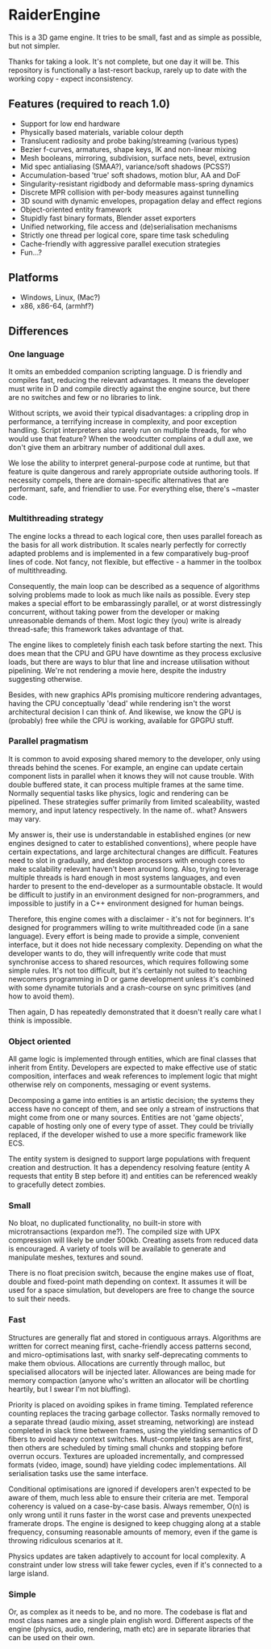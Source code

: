 # RaiderEngine

This is a 3D game engine. It tries to be small, fast and as simple as possible, but not simpler.

Thanks for taking a look. It's not complete, but one day it will be. This repository is functionally a last-resort backup, rarely up to date with the working copy - expect inconsistency.

## Features (required to reach 1.0)
- Support for low end hardware
- Physically based materials, variable colour depth
- Translucent radiosity and probe baking/streaming (various types)
- Bezier f-curves, armatures, shape keys, IK and non-linear mixing
- Mesh booleans, mirroring, subdivision, surface nets, bevel, extrusion
- Mid spec antialiasing (SMAA?), variance/soft shadows (PCSS?)
- Accumulation-based 'true' soft shadows, motion blur, AA and DoF
- Singularity-resistant rigidbody and deformable mass-spring dynamics
- Discrete MPR collision with per-body measures against tunnelling
- 3D sound with dynamic envelopes, propagation delay and effect regions
- Object-oriented entity framework
- Stupidly fast binary formats, Blender asset exporters
- Unified networking, file access and (de)serialisation mechanisms
- Strictly one thread per logical core, spare time task scheduling
- Cache-friendly with aggressive parallel execution strategies
- Fun...?

## Platforms
- Windows, Linux, (Mac?)
- x86, x86-64, (armhf?) 

## Differences
### One language
It omits an embedded companion scripting language. D is friendly and compiles fast, reducing the relevant advantages. It means the developer must write in D and compile directly against the engine source, but there are no switches and few or no libraries to link.

Without scripts, we avoid their typical disadvantages: a crippling drop in performance, a terrifying increase in complexity, and poor exception handling. Script interpreters also rarely run on multiple threads, for who would use that feature? When the woodcutter complains of a dull axe, we don't give them an arbitrary number of additional dull axes.

We lose the ability to interpret general-purpose code at runtime, but that feature is quite dangerous and rarely appropriate outside authoring tools. If necessity compels, there are domain-specific alternatives that are performant, safe, and friendlier to use. For everything else, there's ~master code.

### Multithreading strategy
The engine locks a thread to each logical core, then uses parallel foreach as the basis for all work distribution. It scales nearly perfectly for correctly adapted problems and is implemented in a few comparatively bug-proof lines of code. Not fancy, not flexible, but effective - a hammer in the toolbox of multithreading. 

Consequently, the main loop can be described as a sequence of algorithms solving problems made to look as much like nails as possible. Every step makes a special effort to be embarassingly parallel, or at worst distressingly concurrent, without taking power from the developer or making unreasonable demands of them. Most logic they (you) write is already thread-safe; this framework takes advantage of that.

The engine likes to completely finish each task before starting the next. This does mean that the CPU and GPU have downtime as they process exclusive loads, but there are ways to blur that line and increase utilisation without pipelining. We're not rendering a movie here, despite the industry suggesting otherwise.

Besides, with new graphics APIs promising multicore rendering advantages, having the CPU conceptually 'dead' while rendering isn't the worst architectural decision I can think of. And likewise, we know the GPU is (probably) free while the CPU is working, available for GPGPU stuff.

### Parallel pragmatism
It is common to avoid exposing shared memory to the developer, only using threads behind the scenes. For example, an engine can update certain component lists in parallel when it knows they will not cause trouble. With double buffered state, it can process multiple frames at the same time. Normally sequential tasks like physics, logic and rendering can be pipelined. These strategies suffer primarily from limited scaleability, wasted memory, and input latency respectively. In the name of.. what? Answers may vary.

My answer is, their use is understandable in established engines (or new engines designed to cater to established conventions), where people have certain expectations, and large architectural changes are difficult. Features need to slot in gradually, and desktop processors with enough cores to make scalability relevant haven't been around long. Also, trying to leverage multiple threads is hard enough in most systems languages, and even harder to present to the end-developer as a surmountable obstacle. It would be difficult to justify in an environment designed for non-programmers, and impossible to justify in a C++ environment designed for human beings.

Therefore, this engine comes with a disclaimer - it's not for beginners. It's designed for programmers willing to write multithreaded code (in a sane language). Every effort is being made to provide a simple, convenient interface, but it does not hide necessary complexity. Depending on what the developer wants to do, they will infrequently write code that must synchronise access to shared resources, which requires following some simple rules. It's not too difficult, but it's certainly not suited to teaching newcomers programming in D or game development unless it's combined with some dynamite tutorials and a crash-course on sync primitives (and how to avoid them).

Then again, D has repeatedly demonstrated that it doesn't really care what I think is impossible. 

### Object oriented
All game logic is implemented through entities, which are final classes that inherit from Entity. Developers are expected to make effective use of static composition, interfaces and weak references to implement logic that might otherwise rely on components, messaging or event systems.

Decomposing a game into entities is an artistic decision; the systems they access have no concept of them, and see only a stream of instructions that might come from one or many sources. Entities are not 'game objects', capable of hosting only one of every type of asset. They could be trivially replaced, if the developer wished to use a more specific framework like ECS. 

The entity system is designed to support large populations with frequent creation and destruction. It has a dependency resolving feature (entity A requests that entity B step before it) and entities can be referenced weakly to gracefully detect zombies.

### Small
No bloat, no duplicated functionality, no built-in store with microtransactions (expardon me?). The compiled size with UPX compression will likely be under 500kb. Creating assets from reduced data is encouraged. A variety of tools will be available to generate and manipulate meshes, textures and sound.

There is no float precision switch, because the engine makes use of float, double and fixed-point math depending on context. It assumes it will be used for a space simulation, but developers are free to change the source to suit their needs.

### Fast
Structures are generally flat and stored in contiguous arrays. Algorithms are written for correct meaning first, cache-friendly access patterns second, and micro-optimisations last, with snarky self-deprecating comments to make them obvious. Allocations are currently through malloc, but specialised allocators will be injected later. Allowances are being made for memory compaction (anyone who's written an allocator will be chortling heartily, but I swear I'm not bluffing).

Priority is placed on avoiding spikes in frame timing. Templated reference counting replaces the tracing garbage collector. Tasks normally removed to a separate thread (audio mixing, asset streaming, networking) are instead completed in slack time between frames, using the yielding semantics of D fibers to avoid heavy context switches. Must-complete tasks are run first, then others are scheduled by timing small chunks and stopping before overrun occurs. Textures are uploaded incrementally, and compressed formats (video, image, sound) have yielding codec implementations. All serialisation tasks use the same interface.

Conditional optimisations are ignored if developers aren't expected to be aware of them, much less able to ensure their criteria are met. Temporal coherency is valued on a case-by-case basis. Always remember, O(n) is only wrong until it runs faster in the worst case and prevents unexpected framerate drops. The engine is designed to keep chugging along at a stable frequency, consuming reasonable amounts of memory, even if the game is throwing ridiculous scenarios at it.

Physics updates are taken adaptively to account for local complexity. A constraint under low stress will take fewer cycles, even if it's connected to a large island.

### Simple
Or, as complex as it needs to be, and no more. The codebase is flat and most class names are a single plain english word. Different aspects of the engine (physics, audio, rendering, math etc) are in separate libraries that can be used on their own.
